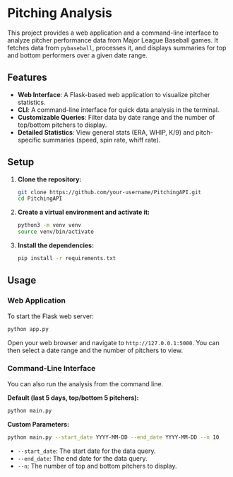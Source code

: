 # Pitching Analysis

This project provides a web application and a command-line interface to analyze pitcher performance data from Major League Baseball games. It fetches data from `pybaseball`, processes it, and displays summaries for top and bottom performers over a given date range.

## Features

-   **Web Interface**: A Flask-based web application to visualize pitcher statistics.
-   **CLI**: A command-line interface for quick data analysis in the terminal.
-   **Customizable Queries**: Filter data by date range and the number of top/bottom pitchers to display.
-   **Detailed Statistics**: View general stats (ERA, WHIP, K/9) and pitch-specific summaries (speed, spin rate, whiff rate).

## Setup

1.  **Clone the repository:**
    ```bash
    git clone https://github.com/your-username/PitchingAPI.git
    cd PitchingAPI
    ```

2.  **Create a virtual environment and activate it:**
    ```bash
    python3 -m venv venv
    source venv/bin/activate
    ```

3.  **Install the dependencies:**
    ```bash
    pip install -r requirements.txt
    ```

## Usage

### Web Application

To start the Flask web server:

```bash
python app.py
```

Open your web browser and navigate to `http://127.0.0.1:5000`. You can then select a date range and the number of pitchers to view.

### Command-Line Interface

You can also run the analysis from the command line.

**Default (last 5 days, top/bottom 5 pitchers):**
```bash
python main.py
```

**Custom Parameters:**
```bash
python main.py --start_date YYYY-MM-DD --end_date YYYY-MM-DD --n 10
```
-   `--start_date`: The start date for the data query.
-   `--end_date`: The end date for the data query.
-   `--n`: The number of top and bottom pitchers to display.
